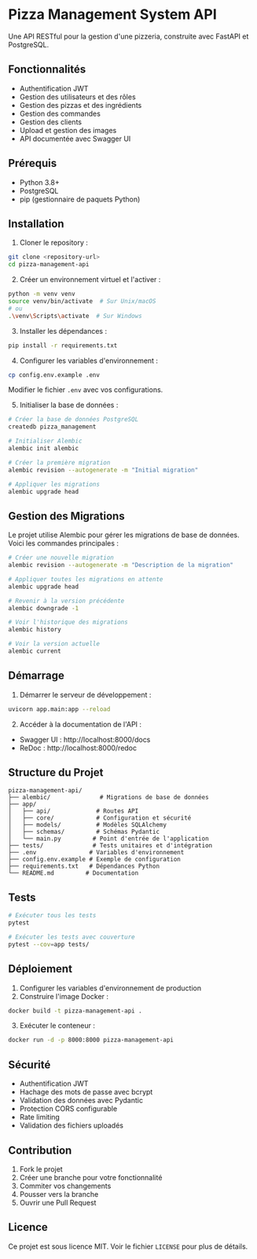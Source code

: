 # Pizza Management System API

Une API RESTful pour la gestion d'une pizzeria, construite avec FastAPI et PostgreSQL.

## Fonctionnalités

- Authentification JWT
- Gestion des utilisateurs et des rôles
- Gestion des pizzas et des ingrédients
- Gestion des commandes
- Gestion des clients
- Upload et gestion des images
- API documentée avec Swagger UI

## Prérequis

- Python 3.8+
- PostgreSQL
- pip (gestionnaire de paquets Python)

## Installation

1. Cloner le repository :
```bash
git clone <repository-url>
cd pizza-management-api
```

2. Créer un environnement virtuel et l'activer :
```bash
python -m venv venv
source venv/bin/activate  # Sur Unix/macOS
# ou
.\venv\Scripts\activate  # Sur Windows
```

3. Installer les dépendances :
```bash
pip install -r requirements.txt
```

4. Configurer les variables d'environnement :
```bash
cp config.env.example .env
```
Modifier le fichier `.env` avec vos configurations.

5. Initialiser la base de données :
```bash
# Créer la base de données PostgreSQL
createdb pizza_management

# Initialiser Alembic
alembic init alembic

# Créer la première migration
alembic revision --autogenerate -m "Initial migration"

# Appliquer les migrations
alembic upgrade head
```

## Gestion des Migrations

Le projet utilise Alembic pour gérer les migrations de base de données. Voici les commandes principales :

```bash
# Créer une nouvelle migration
alembic revision --autogenerate -m "Description de la migration"

# Appliquer toutes les migrations en attente
alembic upgrade head

# Revenir à la version précédente
alembic downgrade -1

# Voir l'historique des migrations
alembic history

# Voir la version actuelle
alembic current
```

## Démarrage

1. Démarrer le serveur de développement :
```bash
uvicorn app.main:app --reload
```

2. Accéder à la documentation de l'API :
- Swagger UI : http://localhost:8000/docs
- ReDoc : http://localhost:8000/redoc

## Structure du Projet

```
pizza-management-api/
├── alembic/              # Migrations de base de données
├── app/
│   ├── api/             # Routes API
│   ├── core/            # Configuration et sécurité
│   ├── models/          # Modèles SQLAlchemy
│   ├── schemas/         # Schémas Pydantic
│   └── main.py         # Point d'entrée de l'application
├── tests/              # Tests unitaires et d'intégration
├── .env               # Variables d'environnement
├── config.env.example # Exemple de configuration
├── requirements.txt   # Dépendances Python
└── README.md         # Documentation
```

## Tests

```bash
# Exécuter tous les tests
pytest

# Exécuter les tests avec couverture
pytest --cov=app tests/
```

## Déploiement

1. Configurer les variables d'environnement de production
2. Construire l'image Docker :
```bash
docker build -t pizza-management-api .
```

3. Exécuter le conteneur :
```bash
docker run -d -p 8000:8000 pizza-management-api
```

## Sécurité

- Authentification JWT
- Hachage des mots de passe avec bcrypt
- Validation des données avec Pydantic
- Protection CORS configurable
- Rate limiting
- Validation des fichiers uploadés

## Contribution

1. Fork le projet
2. Créer une branche pour votre fonctionnalité
3. Commiter vos changements
4. Pousser vers la branche
5. Ouvrir une Pull Request

## Licence

Ce projet est sous licence MIT. Voir le fichier `LICENSE` pour plus de détails. 